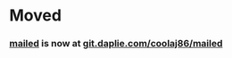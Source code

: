 # Moved
### [mailed](https://git.daplie.com/coolaj86/mailed) is now at [git.daplie.com/coolaj86/mailed](https://git.daplie.com/coolaj86/mailed)
